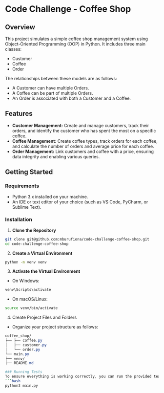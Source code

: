 # Code Challenge - Coffee Shop

## Overview

This project simulates a simple coffee shop management system using Object-Oriented Programming (OOP) in Python. It includes three main classes:

- Customer
- Coffee
- Order

The relationships between these models are as follows:

- A Customer can have multiple Orders.
- A Coffee can be part of multiple Orders.
- An Order is associated with both a Customer and a Coffee.

## Features

- **Customer Management:** Create and manage customers, track their orders, and identify the customer who has spent the most on a specific coffee.
- **Coffee Management:** Create coffee types, track orders for each coffee, and calculate the number of orders and average price for each coffee.
- **Order Management:** Link customers and coffee with a price, ensuring data integrity and enabling various queries.

## Getting Started

### Requirements

- Python 3.x installed on your machine.
- An IDE or text editor of your choice (such as VS Code, PyCharm, or Sublime Text).

### Installation

1. **Clone the Repository**

```bash
git clone git@github.com:mburufiona/code-challenge-coffee-shop.git
cd code-challenge-coffee-shop
```

2. **Create a Virtual Environment**

```bash
python -m venv venv
```

3. **Activate the Virtual Environment**

- On Windows:

```bash
venv\Scripts\activate
```

- On macOS/Linux:

```bash
source venv/bin/activate
```

4. Create Project Files and Folders

- Organize your project structure as follows:

```css
coffee_shop/
├── ├── coffee.py
│   ├── customer.py
│   └── order.py
└── main.py
├── venv/
├── README.md
```
```bash
### Running Tests
To ensure everything is working correctly, you can run the provided test suite. Assuming you have pytest installed, use the following command:
```bash
python3 main.py
```